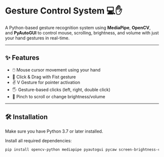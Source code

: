 # Gesture Control System 💻✋

A Python-based gesture recognition system using **MediaPipe**, **OpenCV**, and **PyAutoGUI** to control mouse, scrolling, brightness, and volume with just your hand gestures in real-time.

---

## ✨ Features

- 🖱️ Mouse cursor movement using your hand
- 👊 Click & Drag with Fist gesture
- ✌️ V Gesture for pointer activation
- 🖐️ Gesture-based clicks (left, right, double click)
- 🤏 Pinch to scroll or change brightness/volume

---

## 🛠️ Installation

Make sure you have Python 3.7 or later installed.

Install all required dependencies:

```bash
pip install opencv-python mediapipe pyautogui pycaw screen-brightness-control protobuf comtypes
